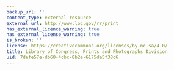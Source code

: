 ```yaml
---
backup_url: ''
content_type: external-resource
external_url: http://www.loc.gov/rr/print
has_external_licence_warning: true
has_external_license_warning: true
is_broken: ''
license: https://creativecommons.org/licenses/by-nc-sa/4.0/
title: Library of Congress, Prints and Photographs Division
uid: 7defe57e-db60-4cbc-8b2e-6175da5f38c6
---
```


